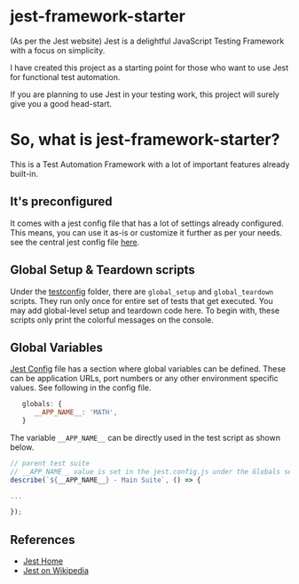 # jest-framework-starter
(As per the Jest website) Jest is a delightful JavaScript Testing Framework with a focus on simplicity.

I have created this project as a starting point for those who want to use Jest for functional test automation. 

If you are planning to use Jest in your testing work, this project will surely give you a good head-start.

# So, what is jest-framework-starter?
This is a Test Automation Framework with a lot of important features already built-in.
## It's preconfigured
It comes with a jest config file that has a lot of settings already configured. This means, you can use it as-is or  customize it further as per your needs. see the central jest config file [here](https://github.com/dineshvelhal/jest-framework-starter/blob/master/jest.config.js).

## Global Setup & Teardown scripts
Under the [testconfig](https://github.com/dineshvelhal/jest-framework-starter/tree/master/testconfig) folder, there are `global_setup` and `global_teardown` scripts. They run only once for entire set of tests that get executed. You may add global-level setup and teardown code here. To begin with, these scripts only print the colorful messages on the console.

## Global Variables
[Jest Config](https://github.com/dineshvelhal/jest-framework-starter/blob/master/jest.config.js) file has a section where global variables can be defined. These can be application URLs, port numbers or any other environment specific values. See following in the config file.
```javascript
   globals: {
      __APP_NAME__: 'MATH',
   }
```
The variable `__APP_NAME__` can be directly used in the test script as shown below.

```javascript
// parent test suite
// __APP_NAME__ value is set in the jest.config.js under the Globals section
describe(`${__APP_NAME__} - Main Suite`, () => { 

...

});
```






## References
- [Jest Home](https://jestjs.io/en/)
- [Jest on Wikipedia](https://en.wikipedia.org/wiki/Jest_(JavaScript_framework))
